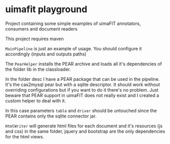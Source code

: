 # uimafit playground
Project containing some simple examples of uimaFIT annotators, consumers and document readers

This project requires maven 

`MainPipeline` is just an example of usage. You should configure it accordingly (inputs and outputs paths)

The `PearHelper` installs the PEAR archive and loads all it's dependencies of the folder lib in the classloader.

In the folder desc I have a PEAR package that can be used in the pipeline. It's the cas2mysql pear but with a sqlite descriptor. It should work without overriding configurations but if you want to do it there's no problem. Just beware that PEAR support in uimaFIT does not really exist and I created a custom helper to deal with it. 

In this case parameters `table` and `driver` should be untouched since the PEAR contains only the sqlite connector jar.


`HtmlWriter` will generate html files for each document and it's resources (js and css) in the same folder, jquery and bootstrap are the only dependencies for the html views.





